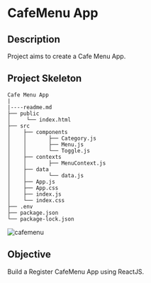 # CafeMenu App 

## Description

Project aims to create a Cafe Menu App.

## Project Skeleton

```
Cafe Menu App 
|
|----readme.md         
├── public
│     └── index.html
├── src
│    ├── components
│    │       ├── Category.js
│    │       ├── Menu.js
│    │       └── Toggle.js
│    ├── contexts
│    │       ├── MenuContext.js
│    ├── data
│    │       └── data.js
│    ├── App.js
│    ├── App.css
│    ├── index.js
│    └── index.css
├── .env
├── package.json
└── package-lock.json
```


![cafemenu](cafemenu.gif)

## Objective

Build a Register CafeMenu App using ReactJS.




